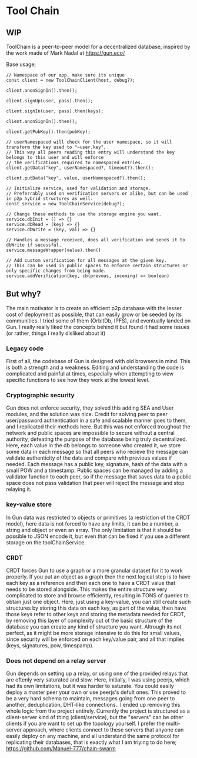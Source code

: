 # Tool Chain

## WIP

ToolChain is a peer-to-peer model for a decentralized database, inspired by the work made of Mark Nadal at https://gun.eco/

Base usage;
```
// Namespace of our app, make sure its unique
const client = new ToolChainClient(host, debug?);

client.anonSignIn().then();

client.signUp(user, pass).then();

client.signIn(user, pass).then(keys);

client.anonSignIn().then();

client.getPubKey().then(pubKey);

// userNamespaced will check for the user namespace, so it will transform the key used to "~user.key",
// This way all peers reading this entry will understand the key belongs to this user and will enforce
// the verifications required to namespaced entries.
client.getData("key", userNamespaced?, timeout?).then();

client.putData("key", value, userNamespaced?).then();

// Initialize service, used for validation and storage.
// Preferrably used on verification servers or alike, but can be used in p2p hybrid structures as well.
const service = new ToolChainService(debug?);

// Change these methods to use the storage engine you want.
service.dbInit = () => {}
service.dbRead = (key) => {}
service.dbWrite = (key, val) => {}

// Handles a message received, does all verification and sends it to dbWrite if sucessful.
service.messageWrapper(value).then()

// Add custom verification for all messages at the given key.
// This can be used in public spaces to enforce certain structures or only specific changes from being made.
service.addVerification(key, cb(prevous, incoming) => boolean)
```

## But why?

The main motivator is to create an efficient p2p database with the lesser cost of deployment as possible, that can easily grow or be seeded by its communities. I tried some of them (OrbitDb, IPFS), and eventually landed on Gun. I really really liked the concepts behind it but found it had some issues (or rather, things I really disliked about it)

### Legacy code
First of all, the codebase of Gun is designed with old browsers in mind. This is both a strength and a weakness. Editing and understanding the code is complicated and painful at times, especially when attempting to view specific functions to see how they work at the lowest level.

### Cryptographic security
Gun does not enforce security, they solved this adding SEA and User modules, and the solution was nice. Credit for solving peer to peer user/password authentication in a safe and scalable manner goes to them, and I replicated their methods here. But this was not enforced troughout the network and public spaces are impossible to secure without a central authority, defeating the purpose of the database being truly decentralized.
Here, each value in the db belongs to someone who created it, we store some data in each message so that all peers who recieve the message can validate authenticity of the data and compare with previous values if needed. Each message has a public key, signature, hash of the data with a small POW and a timestamp. Public spaces can be managed by adding a validator function to each peer, so if the message that saves data to a public space does not pass validation that peer will reject the message and stop relaying it.

### key-value store
In Gun data was restricted to objects or primitives (a restriction of the CRDT model), here data is not forced to have any limits, it can be a number, a string and object or even an array. The only limitation is that it should be possible to JSON encode it, but even that can be fixed if you use a different storage on the toolChainService.

### CRDT
CRDT forces Gun to use a graph or a more granular dataset for it to work properly. If you put an object as a graph then the next logical step is to have each key as a reference and then each one to have a CRDT value that needs to be stored alongside. This makes the entire structure very complicated to store and browse efficiently, resulting in TONS of queries to obtain just one object.
Here, just using a key-value, you can still create such structures by storing this data on each key, as part of the value, then have those keys refer to other keys and storing the metadata needed for CRDT, by removing this layer of complexity out of the basic structure of the database you can create any kind of structure you want. Altrough its not perfect, as it might be more storage intensive to do this for small values, since security will be enforced on each key/value pair, and all that implies (keys, signatures, pow, timespamp).

### Does not depend on a relay server
Gun depends on setting up a relay, or using one of the provided relays that are oftenly very saturated and slow. Here, initially, I was using peerjs, which had its own limitations, but it was harder to saturate. You could easily deploy a master peer your own or use peerjs's defult ones. This proved to be a very hard schema to maintain, messages going from one peer to another, deduplication, DHT-like connections.. I ended up removing this whole logic from the project entirely.
Currently the project is structured as a client-server kind of thing (client/service), but the "servers" can be other clients if you are want to set up the topology yourself. I prefer the multi-server approach, where clients connect to these servers that anyone can easily deploy on any machine, and all understand the same protocol for replicating their databases, that is exactly what I am triying to do here; https://github.com/Manuel-777/chain-swarm

